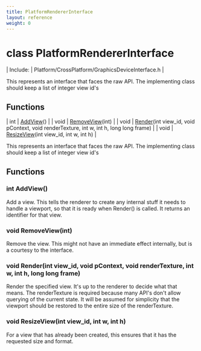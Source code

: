 ```yaml
---
title: PlatformRendererInterface
layout: reference
weight: 0
---
```

class PlatformRendererInterface
===

| Include: | Platform/CrossPlatform/GraphicsDeviceInterface.h |

This represents an interface that faces the raw API.
The implementing class should keep a list of integer view id's
  


Functions
---

| int | [AddView](#AddView)() |
| void | [RemoveView](#RemoveView)(int) |
| void | [Render](#Render)(int view_id, void pContext, void renderTexture, int w, int h, long long frame) |
| void | [ResizeView](#ResizeView)(int view_id, int w, int h) |

This represents an interface that faces the raw API.
The implementing class should keep a list of integer view id's
  


Functions
---
<a name="AddView"></a>
### int AddView()
Add a view. This tells the renderer to create any internal stuff it needs to handle a viewport, so that it is ready when Render() is called. It returns an identifier for that view.
<a name="RemoveView"></a>
### void RemoveView(int)
Remove the view. This might not have an immediate effect internally, but is a courtesy to the interface.
<a name="Render"></a>
### void Render(int view_id, void pContext, void renderTexture, int w, int h, long long frame)
Render the specified view. It's up to the renderer to decide what that means. The renderTexture is required because many API's don't allow querying of the current state.
It will be assumed for simplicity that the viewport should be restored to the entire size of the renderTexture.
<a name="ResizeView"></a>
### void ResizeView(int view_id, int w, int h)
For a view that has already been created, this ensures that it has the requested size and format.
